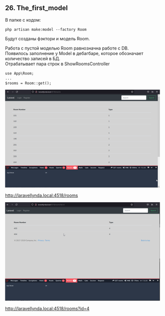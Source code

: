 ## 26. The_first_model

В папке с кодом:

    php artisan make:model --factory Room

Будут созданы фэктори и модель Room.

Работа с пустой моделью Room равнозначна работе с DB.   
Появилось заполнение у Model в дебагбаре, которое обозначает количество записей в БД.  
Отрабатывает пара строк в ShowRoomsController  

    use App\Room;
    ...
    $rooms = Room::get();


<img src="./img/26.0.png" alt="drawing" width="800"/>

http://laravellynda.local:4518/rooms

<img src="./img/26.1.png" alt="drawing" width="800"/>

http://laravellynda.local:4518/rooms?id=4
